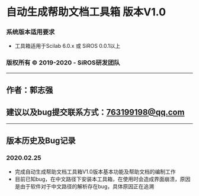 # 自动生成帮助文档工具箱    版本V1.0  

### 系统版本适用要求
- 工具箱适用于Scilab 6.0.x 或 SiROS 0.0.1以上

### 版权所有  © 2019-2020 - SiROS研发团队
***
## 作者：郭志强

## 建议以及bug提交联系方式：763199198@qq.com
***

## 版本历史及Bug记录
### 2020.02.25 
- 完成自动生成帮助文档工具箱V1.0版本基本功能及帮助文档的编制工作
- 目前已知bug，在中文路径下安装本工具箱，在使用时会造成界面崩溃，原因是由于软件对于中文路径的解析存在bug，具体原因正在追溯


